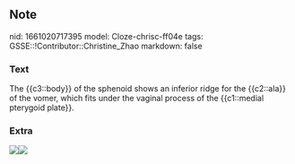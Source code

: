 ## Note
nid: 1661020717395
model: Cloze-chrisc-ff04e
tags: GSSE::!Contributor::Christine_Zhao
markdown: false

### Text
<div>
  <div>
    <div>
      <div>
        The {{c3::body}} of the sphenoid shows an inferior ridge
        for the {{c2::ala}} of the vomer, which fits under the
        vaginal process of the {{c1::medial pterygoid plate}}.
      </div>
    </div>
  </div>
</div>

### Extra
<img src="730-1.jpg"><img src= 
"paste-ca1b2e790a39fc5ccac1fc54f1012767f26a7c06.jpg">
